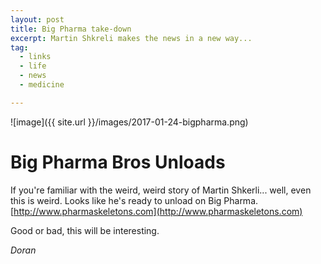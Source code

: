 ```yaml
---
layout: post
title: Big Pharma take-down
excerpt: Martin Shkreli makes the news in a new way...
tag:
  - links
  - life
  - news
  - medicine

---
```


![image]({{ site.url }}/images/2017-01-24-bigpharma.png)

# Big Pharma Bros Unloads

If you're familiar with the weird, weird story of Martin Shkerli... well, even this is weird. Looks like he's ready to unload on Big Pharma. [http://www.pharmaskeletons.com](http://www.pharmaskeletons.com)

Good or bad, this will be interesting.

*Doran*
